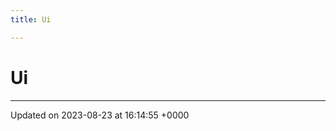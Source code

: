 ```yaml
---
title: Ui

---
```


# Ui








-------------------------------

Updated on 2023-08-23 at 16:14:55 +0000